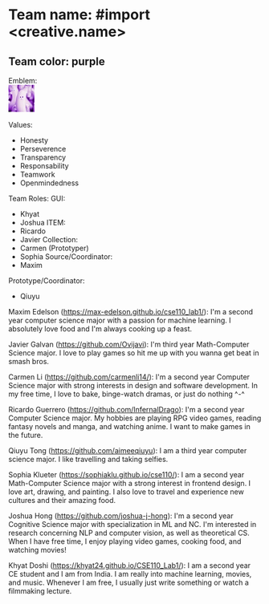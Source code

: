 # **Team name:** #import <creative.name> <br>
## Team color: purple <br>
Emblem:<br> ![banana emblem](branding/banana_emblem.jpeg)

Values:
- Honesty
- Perseverence
- Transparency
- Responsability
- Teamwork
- Openmindedness

Team Roles: 
GUI: 
- Khyat
- Joshua
ITEM: 
- Ricardo
- Javier
Collection: 
- Carmen (Prototyper)
- Sophia
Source/Coordinator: 
- Maxim

Prototype/Coordinator:
- Qiuyu

Maxim Edelson (https://max-edelson.github.io/cse110_lab1/): I'm a second year computer science major with a passion for machine learning. I absolutely love food and I'm always cooking up a feast.

Javier Galvan (https://github.com/Ovijavi): I'm third year Math-Computer Science major. I love to play games so hit me up with you wanna get beat in smash bros. 

Carmen Li (https://github.com/carmenli14/): I'm a second year Computer Science major with strong interests in design and software development. In my free time, I love to bake, binge-watch dramas, or just do nothing ^-^

Ricardo Guerrero (https://github.com/InfernalDrago): I'm a second year Computer Science major. My hobbies are playing RPG video games, reading fantasy novels and manga, and watching anime. I want to make games in the future.

Qiuyu Tong (https://github.com/aimeeqiuyu): I am a third year computer science major. I like travelling and taking selfies. 

Sophia Klueter (https://sophiaklu.github.io/cse110/): I am a second year Math-Computer Science major with a strong interest in frontend design. I love art, drawing, and painting. I also love to travel and experience new cultures and their amazing food.

Joshua Hong (https://github.com/joshua-j-hong): I'm a second year Cognitive Science major with specialization in ML and NC. I'm interested in research concerning NLP and computer vision, as well as theoretical CS. When I have free time, I enjoy playing video games, cooking food, and watching movies! 

Khyat Doshi (https://khyat24.github.io/CSE110_Lab1/): I am a second year CE student and I am from India. I am really into machine learning, movies, and music. Whenever I am free, I usually just write something or watch a filmmaking lecture.
